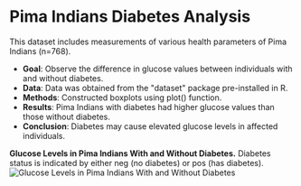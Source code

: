 # Pima Indians Diabetes Analysis
This dataset includes measurements of various health parameters of Pima Indians (n=768). 
- **Goal**: Observe the difference in glucose values between individuals with and without diabetes.
- **Data**: Data was obtained from the "dataset" package pre-installed in R.
- **Methods**: Constructed boxplots using plot() function.
- **Results**: Pima Indians with diabetes had higher glucose values than those without diabetes.
- **Conclusion**: Diabetes may cause elevated glucose levels in affected individuals.

**Glucose Levels in Pima Indians With and Without Diabetes.** 
Diabetes status is indicated by either neg (no diabetes) or pos (has diabetes).
![Glucose Levels in Pima Indians With and Without Diabetes]([https://github.com/sarutoor2002/Pima-Indians-Diabetes/blob/main/Glucose%20Boxplot.png])

